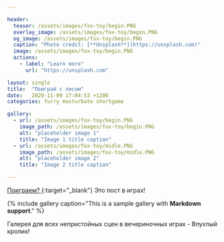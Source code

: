 ```yaml
---

header:
  teaser: /assets/images/fox-toy/begin.PNG
  overlay_image: /assets/images/fox-toy/begin.PNG
  og_image: /assets/images/fox-toy/begin.PNG
  caption: "Photo credit: [**Unsplash**](https://unsplash.com)"
  image: /assets/images/fox-toy/begin.PNG
  actions:
    - label: "Learn more"
      url: "https://unsplash.com"

layout: single
title:  "Поиграй с лисом"
date:   2020-11-09 17:04:53 +1200
categories: furry masturbate shortgame

gallery:
  - url: /assets/images/fox-toy/begin.PNG
    image_path: /assets/images/fox-toy/begin.PNG
    alt: "placeholder image 1"
    title: "Image 1 title caption"
  - url: /assets/images/fox-toy/midle.PNG
    image_path: /assets/images/fox-toy/midle.PNG
    alt: "placeholder image 2"
    title: "Image 2 title caption"

---
```






[Поиграем? ](/games_folder/fox-toy/index.html){:target="_blank"}
Это пост в играх!

{% include gallery caption="This is a sample gallery with **Markdown support**." %}

Галерея для всех непристойных сцен в вечериночных играх - Впухлый кролик!
